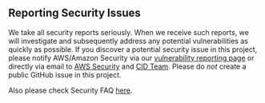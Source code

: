 ## Reporting Security Issues

We take all security reports seriously.
When we receive such reports,
we will investigate and subsequently address
any potential vulnerabilities as quickly as possible.
If you discover a potential security issue in this project,
please notify AWS/Amazon Security via our
[vulnerability reporting page](http://aws.amazon.com/security/vulnerability-reporting/)
or directly via email to [AWS Security](mailto:aws-security@amazon.com) and [CID Team](mailto:cloud-intelligence-dashboards@amazon.com).
Please do *not* create a public GitHub issue in this project.

Also please check Security FAQ [here](https://catalog.workshops.aws/awscid/en-US/faqs#security).
